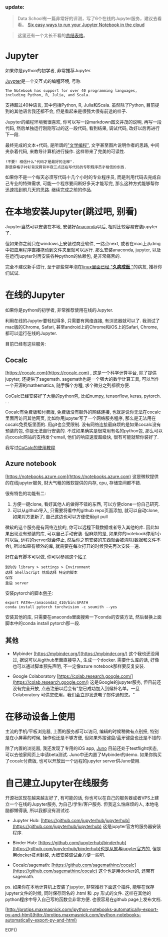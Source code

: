 <!--
.. title: 那些在线的jupyter
.. slug: na-xie-zai-xian-de-jupyter
.. date: 2019-5-18 12:00 UTC+08:00
.. tags: 现代眼科医生知识扩展包, python
.. category:
.. link:
.. description:
.. type: text
-->

### update:

>Data School有一篇非常好的评测，写了6个在线的Jupyter服务，建议去看看。
[Six easy ways to run your Jupyter Notebook in the cloud](https://www.dataschool.io/cloud-services-for-jupyter-notebook/)

>这里还有一个太长不看的[总结表格](https://docs.google.com/spreadsheets/d/12thaaXg1Idr3iWST8QyASNDs08sjdPd6m9mbCGtHFn0)。

# Jupyter

如果你是python的初学者, 非常推荐Jupyter.

[Juypter](Jupyter.org)是一个交互式的编程环境,  号称
```
The Notebook has support for over 40 programming languages,
including Python, R, Julia, and Scala.
```
支持超过40种语言, 其中包括Python,  R,  Julia和Scala. 虽然除了Python, 目前提到的其他语言我还都不会, 但是看起来是很强大很有前途的样子.
<!-- TEASER_END -->

Jupyter的编程环境我很喜欢, 你可以写一段markdown图文并茂的说明, 再写一段代码, 然后单独运行刚刚写过的这一段代码, 看到结果, 调试代码, 改好以后再进行下一段.

最终完成的文本+代码, 是所谓的["文学编程"](https://zh.wikipedia.org/wiki/文学编程), 文字甚至图片说明作者的思路, 中间夹杂着代码, 来教导计算机进行操作. 这样带来了完美的可读性.

```
!不要! 相信什么"代码才是最好的注释".
那是穿格子衬衫背双肩背半夜三点还在写代码的专职程序员才相信的东西.
```

如果你不是一个每天必须写代码十几个小时的专业程序员, 而是利用代码去完成自己专业的特殊需求, 可能一个程序要间断好多天才能写完, 那么这种方式能够帮你迅速找到前几天的思路. 继续完成之前的作品.


# 在本地安装Jupyter(跳过吧, 别看)

Jupyter当然可以安装在本地, 安装好[Anaconda](https://www.anaconda.com/)以后, 相对比较容易安装jupyter了.  

但如果你之前只在windows上安装过商业软件, 一路点next, 或者在mac上从dmg中把应用程序直接拖动到文件夹里就可以运行. 那么安装anaconda, jupyter, 以及在运行jupyter时再安装各种python的依赖包, 是非常痛苦的.

完全不建议新手进行, 至于那些常年泡在[linux里面已经 "__久病成医__ "](https://twitter.com/bgm38/status/932512531251216385)的病友, 推荐你们试试.

# 在线的Jupyter

如果你是python的初学者, 非常推荐使用在线的Jupyter.

利用在线的Jupyter要轻松得多, 只需要有网络连接, 有浏览器就可以了. 我测试了mac版的Chrome, Safari, 甚至android上的Chrome和iOS上的Safari, Chrome, 都可以运行在线的Jupyter.

目前已经有这些服务:
## Cocalc
[https://cocalc.com](https://cocalc.com) ,
这是一个科学计算平台, 除了提供jupyter, 还提供了sagemath.
sagemath也是一个强大的数学计算工具, 可以当作一个开源的mathematica, 随手解个方程, 求个微分之列都很方便.

CoCalc已经安装好了大量的python包, 比如numpy, tensorflow, keras, pytorch. . .

Cocalc有免费版和付费版, 免费版没有额外的网络连接, 也就是说你无法在cocalc里面再访问其他网页, 比如你用jupyter写了一个网络服务程序, 那么是无法用在cocalc免费版里面的. 用git也会受限制. 没有网络连接最麻烦的是如果cocalc没有预装的包, 你是无法自行安装的. 不过如果确实是很常用有名的python包, 那么可以向cocalc网站的支持发个email, 他们的响应速度超级快, 很有可能就帮你装好了.

我写过[CoCalc的使用教程](https://goldengrape.github.io/Python-for-ophthalmologist/lesson_01_jupyter.html)

## Azure notebook

[https://notebooks.azure.com](https://notebooks.azure.com)
这是微软提供的在线jupyter服务, 财大气粗的微软提供的内存, cpu, 存储空间都不错.

很有特色的功能有二:
1. 方便一键clone, 看好其他人的做得不错的东西, 可以方便clone一份自己研究.
2. 可以从github导入, 只需要将看中的github repo页面添加, 就可以自动clone, 如果对方更新了, 自己这边也可以方便使用git pull

微软的这个服务是有网络连接的, 你可以远程下载数据或者导入其他的库. 因此如果出现没有预装的库, 可以自己手动安装. 但麻烦的是, 如果你的notebook停用1小时以后, 远程的server就会停止, 然后你之前安装的东西就会被清除(数据和文件不会), 所以如果有额外的库, 就需要在每次打开的时候预先再次安装一遍.

好在会有脚本可以做, 你可以参照这个[帖子](https://github.com/Microsoft/AzureNotebooks/issues/201#issuecomment-338466615)
```
到你的 library > settings > Environment
选择 ShellScript 然后选择 特定的脚本
保存
重启 server
```
安装pytorch的脚本[例子](https://github.com/Microsoft/AzureNotebooks/files/1404777/script.txt):
```
export PATH=~/anaconda3_410/bin:$PATH
conda install pytorch torchvision -c soumith --yes
```
安装其他的库, 只需要在anaconda里面搜索一下conda的安装方法, 然后替换上面脚本中的conda install pytorch那一段.

## 其他

* Mybinder
[https://mybinder.org/](https://mybinder.org/)
这个我也还没用过, 据说可以从github里面直接导入, 生成一个docker. 需要什么库的话, 好像也可以通过脚本预先声明, 不一定像azure notebook那样要反复安装.

* Google Colaboratory
[https://colab.research.google.com/](https://colab.research.google.com/)
这是Google的jupyter服务, 但目前还没有完全开放, 点击注册以后会有"您已成功加入到候补名单。一旦 Colaboratory 可供您使用，我们会立即发送电子邮件通知您。"

# 在移动设备上使用

主流的手机/平板浏览器, 上面的服务都可以访问, 编辑的时候稍微有点别扭, 特别是在小屏幕的时候, 操作也还是不够方便, 但如果外接键盘/蓝牙键盘也还是不错的.

除了内置的浏览器, 我还发现了专用的iOS app, [Juno](https://juno.sh/) 目前还处于testflight状态, 可以去他家网页上申请beta测试. Juno中还内置了Mybinder的demo. 如果你购买了cocalc付费版, 也可以开放出一个远程的jupyter server供Juno使用.

# 自己建立Jupyter在线服务

开源社区现在越来越友好了, 有可能的话, 你也可以在自己的服务器或者VPS上建立一个在线的Jupyter服务, 为自己/学生/客户服务. 但我这么怕麻烦的人, 本地电脑都懒得装, 所以我都没有测试过.

* Jupyter Hub: [https://github.com/jupyterhub/jupyterhub](https://github.com/jupyterhub/jupyterhub) 这是jupyter官方的服务器安装程序.

* Binder Hub:  [https://github.com/jupyterhub/binderhub](https://github.com/jupyterhub/binderhub)也是从属与jupyter官方的, 但是用docker技术封装, 大概安装调试会方便一些吧.

* Cocalc/sagemath: [https://github.com/sagemathinc/cocalc](https://github.com/sagemathinc/cocalc) 这个也是用docker的, 还带有sagemath.

ps.
如果你在本地计算机上安装了jupyter, 非常推荐下面这个插件, 能够在保存jupyter文件的时候, 同时保存同名的 .html 和 .py 形式的文件. 这样在其他的python程序中导入自己写的函数会非常方便. 也很容易在github page上发布文档.

[http://protips.maxmasnick.com/ipython-notebooks-automatically-export-py-and-html](http://protips.maxmasnick.com/ipython-notebooks-automatically-export-py-and-html)



EOF()
